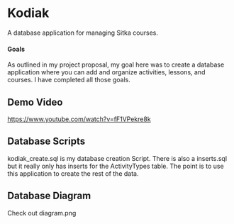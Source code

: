 # Kodiak
A database application for managing Sitka courses.

#### Goals
As outlined in my project proposal, my goal here was to create a database application where you can add and organize activities, lessons, and courses. I have completed all those goals.

## Demo Video
https://www.youtube.com/watch?v=fF1VPekre8k

## Database Scripts
kodiak_create.sql is my database creation Script.
There is also a inserts.sql but it really only has inserts for the ActivityTypes table. 
The point is to use this application to create the rest of the data.

## Database Diagram
Check out diagram.png
